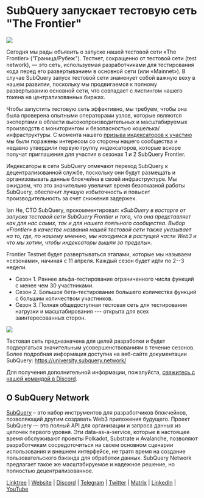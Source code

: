 # SubQuery запускает тестовую сеть "The Frontier"

![](https://miro.medium.com/max/1400/1*zRR8l3aVZKth9Fw0rqL-lg.png)

Сегодня мы рады объявить о запуске нашей тестовой сети «The Frontier» ("Граница/Рубеж"). Тестнет, сокращенно от тестовой сети (test network), — это сеть, используемая разработчиками для тестирования кода перед его развертыванием в основной сети (или «Mainnet»). В случае SubQuery запуск тестовой сети знаменует собой важную веху в нашем развитии, поскольку мы продвигаемся к полному развертыванию основной сети, что совпадает с листингом нашего токена на централизованных биржах.

Чтобы запустить тестовую сеть эффективно, мы требуем, чтобы она была проверена опытными операторами узлов, которые являются экспертами в области высокопроизводительных и масштабируемых производств с мониторингом и безопасностью кошелька/инфраструктуры. С момента нашего [призыва индексаторов к участию](./20211202-indexer-invitation.md) мы были поражены интересом со стороны нашего сообщества и недавно утвердили первую группу индексаторов, которые вскоре получат приглашения для участия в сезонах 1 и 2 SubQuery Frontier.

Индексаторы в сети SubQuery отмечают переход SubQuery к децентрализованной службе, поскольку они будут размещать и организовывать данные блокчейна в своей инфраструктуре. Мы ожидаем, что это значительно увеличит время безотказной работы SubQuery, обеспечит лучшую избыточность и повысит производительность за счет снижения задержек.

Ian He, CTO SubQuery, прокомментировал: _«SubQuery в восторге от запуска тестовой сети SubQuery Frontier и того, что она представляет как для нас самих, так и для нашего лояльного сообщества. Выбор «Frontier» в качестве названия нашей тестовой сети также указывает на то, где, по нашему мнению, мы находимся в растущей части Web3 и что мы хотим, чтобы индексаторы вышли за пределы»._

Frontier Testnet будет развертываться этапами, которые мы называем «сезонами», начиная с 11 апреля. Каждый сезон будет идти по 2--3 недели.

- Сезон 1. Раннее альфа-тестирование ограниченного числа функций с менее чем 30 участниками.
- Сезон 2. Большое бета-тестирование большего количества функций с большим количеством участников.
- Сезон 3. Полная общедоступная тестовая сеть для тестирования нагрузки и масштабирования --- открыта для всех заинтересованных сторон.

![](https://miro.medium.com/max/1400/1*oWnMXGqndf5539Gml7gf-Q.png)

Тестовая сеть предназначена для целей разработки и будет подвергаться значительным усовершенствованиям в течение сезонов. Более подробная информация доступна на веб-сайте документации SubQuery: https://university.subquery.network/

Для получения дополнительной информации, пожалуйста, [свяжитесь с нашей командой в Discord](https://discord.com/invite/78zg8aBSMG).

## О SubQuery Network

[SubQuery](https://subquery.network) – это набор инструментов для разработчиков блокчейнов, позволяющий другим создавать Web3 приложения будущего. Проект SubQuery — это полный API для организации и запроса данных из цепочек первого уровня. Эти data-as-a-service, которые в настоящее время обслуживают проекты Polkadot, Substrate и Avalanche, позволяют разработчикам сосредоточиться на своем основном сценарии использования и внешнем интерфейсе, не тратя время на создание пользовательского бэкэнда для обработки данных. SubQuery Network предлагает такое же масштабируемое и надежное решение, но полностью децентрализованное.

​​​​[Linktree](https://linktr.ee/subquerynetwork) | [Website](https://subquery.network/) | [Discord](https://discord.com/invite/78zg8aBSMG) | [Telegram](https://t.me/subquerynetwork) | [Twitter](https://twitter.com/subquerynetwork) | [Matrix](https://matrix.to/#/#subquery:matrix.org) | [LinkedIn](https://www.linkedin.com/company/subquery) | [YouTube](https://www.youtube.com/channel/UCi1a6NUUjegcLHDFLr7CqLw)
